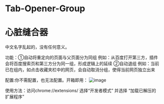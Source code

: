 # Tab-Opener-Group
# 心脏缝合器
中文名字乱起的，没有任何意义。

功能：①自动将重定向的页面与父页面分为同组    例如：从百度打开第三方，插件会将百度搜索页和第三方分为同一组，形成逻辑上的延续
②自动退组    例如：当前已在组内，如点击收藏夹栏中的网页，会自动取消分组，使得当前网页独立出来

配置:你不需配置，也无法配置。开箱即用：
![image](https://github.com/eastLaugh/Tab-Opener-Group/assets/39405923/60af4451-ac3a-4f20-87b3-5a7f1bd6530f)

使用方法：访问chrome://extensions/ 选择“开发者模式” 并选择 “加载已解压的扩展程序”
